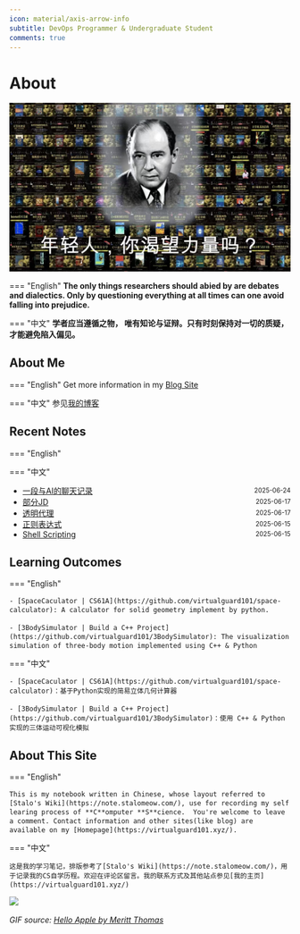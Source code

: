 ```yaml
---
icon: material/axis-arrow-info
subtitle: DevOps Programmer & Undergraduate Student 
comments: true
---
```


# About

![](./assets/index-power.jpg)

=== "English"
    **The only things researchers should abied by are debates and dialectics. Only by questioning everything at all times can one avoid falling into prejudice.**  

=== "中文"
    **学者应当遵循之物， 唯有知论与证辩。只有时刻保持对一切的质疑，才能避免陷入偏见。**


## About Me

=== "English"
    Get more information in my [Blog Site](https://blog.virtualguard101.xyz/about/)

=== "中文"
    参见[我的博客](https://blog.virtualguard101.xyz/about/)


## Recent Notes 

=== "English"

=== "中文"

<!-- recent_notes_start -->
<ul>
<li><div style="display:flex; justify-content:space-between; align-items:center;"><a href="notes/Job & Schedule/schedual/">一段与AI的聊天记录</a><span style="font-size:0.8em;">2025-06-24</span></div></li>
<li><div style="display:flex; justify-content:space-between; align-items:center;"><a href="notes/Job & Schedule/jd/">部分JD</a><span style="font-size:0.8em;">2025-06-17</span></div></li>
<li><div style="display:flex; justify-content:space-between; align-items:center;"><a href="notes/Misc/Scientific Internet Access/proxy/">透明代理</a><span style="font-size:0.8em;">2025-06-17</span></div></li>
<li><div style="display:flex; justify-content:space-between; align-items:center;"><a href="notes/tools/re/">正则表达式</a><span style="font-size:0.8em;">2025-06-15</span></div></li>
<li><div style="display:flex; justify-content:space-between; align-items:center;"><a href="notes/tools/shell/">Shell Scripting</a><span style="font-size:0.8em;">2025-06-15</span></div></li>
</ul>
<!-- recent_notes_end -->


## Learning Outcomes

=== "English"

    - [SpaceCaculator | CS61A](https://github.com/virtualguard101/space-calculator): A calculator for solid geometry implement by python.

    - [3BodySimulator | Build a C++ Project](https://github.com/virtualguard101/3BodySimulator): The visualization simulation of three-body motion implemented using C++ & Python

=== "中文"

    - [SpaceCaculator | CS61A](https://github.com/virtualguard101/space-calculator)：基于Python实现的简易立体几何计算器

    - [3BodySimulator | Build a C++ Project](https://github.com/virtualguard101/3BodySimulator)：使用 C++ & Python 实现的三体运动可视化模拟


## About This Site

=== "English"

    This is my notebook written in Chinese, whose layout referred to [Stalo's Wiki](https://note.stalomeow.com/), use for recording my self learing process of **C**omputer **S**cience.  You're welcome to leave a comment. Contact information and other sites(like blog) are available on my [Homepage](https://virtualguard101.xyz/).

=== "中文"

    这是我的学习笔记，排版参考了[Stalo's Wiki](https://note.stalomeow.com/)，用于记录我的CS自学历程。欢迎在评论区留言。我的联系方式及其他站点参见[我的主页](https://virtualguard101.xyz/)


![](https://butterblock233.github.io/posts/images/Hello.gif)

*GIF source: [Hello Apple by Meritt Thomas](https://dribbble.com/shots/17347386-Hello-Apple)*
